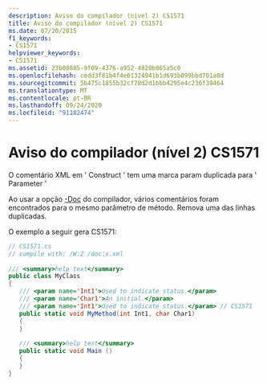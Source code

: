 ```yaml
---
description: Aviso do compilador (nível 2) CS1571
title: Aviso do compilador (nível 2) CS1571
ms.date: 07/20/2015
f1_keywords:
- CS1571
helpviewer_keywords:
- CS1571
ms.assetid: 23b08885-9f69-4376-a952-4820b065a5c0
ms.openlocfilehash: cedd3f81b4f4e61324941b1d693b099bbd701a0d
ms.sourcegitcommit: 5b475c1855b32cf78d2d1bbb4295e4c236f39464
ms.translationtype: MT
ms.contentlocale: pt-BR
ms.lasthandoff: 09/24/2020
ms.locfileid: "91182474"
---
```

# <a name="compiler-warning-level-2-cs1571"></a>Aviso do compilador (nível 2) CS1571

O comentário XML em ' Construct ' tem uma marca param duplicada para ' Parameter '  
  
 Ao usar a opção [-Doc](../language-reference/compiler-options/doc-compiler-option.md) do compilador, vários comentários foram encontrados para o mesmo parâmetro de método. Remova uma das linhas duplicadas.  
  
 O exemplo a seguir gera CS1571:  
  
```csharp  
// CS1571.cs  
// compile with: /W:2 /doc:x.xml  
  
/// <summary>help text</summary>  
public class MyClass  
{  
   /// <param name='Int1'>Used to indicate status.</param>  
   /// <param name='Char1'>An initial.</param>  
   /// <param name='Int1'>Used to indicate status.</param> // CS1571  
   public static void MyMethod(int Int1, char Char1)  
   {  
   }  
  
   /// <summary>help text</summary>  
   public static void Main ()  
   {  
   }  
}  
```
